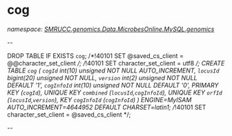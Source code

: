 ﻿# cog
_namespace: [SMRUCC.genomics.Data.MicrobesOnline.MySQL.genomics](./index.md)_

--
 
 DROP TABLE IF EXISTS `cog`;
 /*!40101 SET @saved_cs_client = @@character_set_client */;
 /*!40101 SET character_set_client = utf8 */;
 CREATE TABLE `cog` (
 `cogId` int(10) unsigned NOT NULL AUTO_INCREMENT,
 `locusId` bigint(20) unsigned NOT NULL,
 `version` int(2) unsigned NOT NULL DEFAULT '1',
 `cogInfoId` int(10) unsigned NOT NULL DEFAULT '0',
 PRIMARY KEY (`cogId`),
 UNIQUE KEY `combined` (`locusId`,`cogInfoId`),
 UNIQUE KEY `orfId` (`locusId`,`version`),
 KEY `cogInfoId` (`cogInfoId`)
 ) ENGINE=MyISAM AUTO_INCREMENT=4644952 DEFAULT CHARSET=latin1;
 /*!40101 SET character_set_client = @saved_cs_client */;
 
 --




